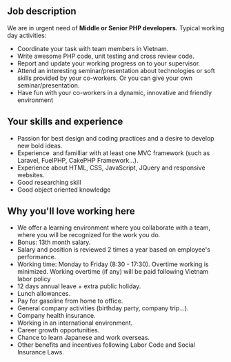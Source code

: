 
## Job description

We are in urgent need of **Middle or Senior PHP developers.** Typical working day activities:

- Coordinate your task with team members in Vietnam.
- Write awesome PHP code, unit testing and cross review code.
- Report and update your working progress on to your supervisor.
- Attend an interesting seminar/presentation about technologies or soft skills provided by your co-workers. Or you can give your own seminar/presentation.
- Have fun with your co-workers in a dynamic, innovative and friendly environment

## Your skills and experience

- Passion for best design and coding practices and a desire to develop new bold ideas.
- Experience  and familliar with at least one MVC framework (such as Laravel, FuelPHP, CakePHP Framework...). 
- Experience about HTML, CSS, JavaScript, JQuery and responsive websites.
- Good researching skill
- Good object oriented knowledge

## Why you'll love working here

- We offer a learning environment where you collaborate with a team, where you will be recognized for the work you do.
- Bonus: 13th month salary.
- Salary and position is reviewed 2 times a year based on employee's performance.
- Working time: Monday to Friday (8:30 - 17:30). Overtime working is minimized. Working overtime (if any) will be paid following Vietnam labor policy
- 12 days annual leave + extra public holiday.
- Lunch allowances.
- Pay for gasoline from home to office.
- General company activities (birthday party, company trip...).
- Company health insurance.
- Working in an international environment.
- Career growth opportunities.
- Chance to learn Japanese and work overseas.
- Other benefits and incentives following Labor Code and Social Insurance Laws.